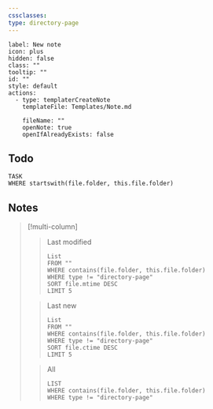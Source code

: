 ```yaml
---
cssclasses:
type: directory-page
---
```






```meta-bind-button
label: New note
icon: plus
hidden: false
class: ""
tooltip: ""
id: ""
style: default
actions:
  - type: templaterCreateNote
    templateFile: Templates/Note.md

    fileName: ""
    openNote: true
    openIfAlreadyExists: false

```
## Todo

```dataview
TASK
WHERE startswith(file.folder, this.file.folder)
```

## Notes

> [!multi-column]
> 
>> Last modified
>>```dataview
>>List
>>FROM ""
>>WHERE contains(file.folder, this.file.folder)
>>WHERE type != "directory-page"
>>SORT file.mtime DESC
>>LIMIT 5
>>```
>
>> Last new
>>```dataview
>>List
>>FROM ""
>>WHERE contains(file.folder, this.file.folder)
>>WHERE type != "directory-page"
>>SORT file.ctime DESC
>>LIMIT 5
>>```
>
>> All
>>```dataview
>>LIST
>>WHERE contains(file.folder, this.file.folder)
>>WHERE type != "directory-page"
>>```
